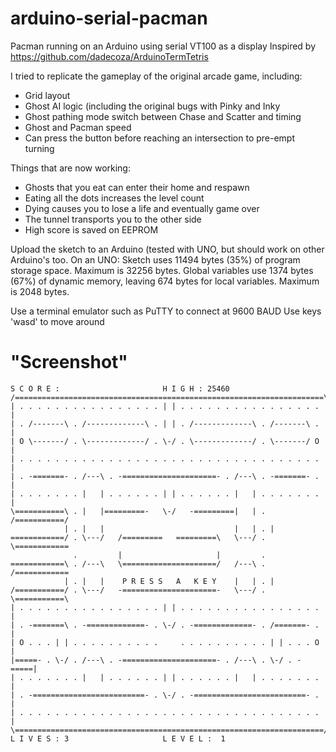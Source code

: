 # arduino-serial-pacman
Pacman running on an Arduino using serial VT100 as a display
Inspired by https://github.com/dadecoza/ArduinoTermTetris

I tried to replicate the gameplay of the original arcade game, including:
  - Grid layout
  - Ghost AI logic (including the original bugs with Pinky and Inky
  - Ghost pathing mode switch between Chase and Scatter and timing
  - Ghost and Pacman speed
  - Can press the button before reaching an intersection to pre-empt turning
  
Things that are now working:
- Ghosts that you eat can enter their home and respawn
- Eating all the dots increases the level count
- Dying causes you to lose a life and eventually game over
- The tunnel transports you to the other side
- High score is saved on EEPROM

Upload the sketch to an Arduino (tested with UNO, but should work on other Arduino's too.
On an UNO: Sketch uses 11494 bytes (35%) of program storage space. Maximum is 32256 bytes.
Global variables use 1374 bytes (67%) of dynamic memory, leaving 674 bytes for local variables. Maximum is 2048 bytes.

Use a terminal emulator such as PuTTY to connect at 9600 BAUD
Use keys 'wasd' to move around

# "Screenshot"

    S C O R E :                       H I G H : 25460
    /=====================================================================\
    | . . . . . . . . . . . . . . . . | | . . . . . . . . . . . . . . . . |
    | . /-------\ . /-------------\ . | | . /-------------\ . /-------\ . |
    | O \-------/ . \-------------/ . \-/ . \-------------/ . \-------/ O |
    | . . . . . . . . . . . . . . . . . . . . . . . . . . . . . . . . . . |
    | . -=======- . /---\ . -=====================- . /---\ . -=======- . |
    | . . . . . . . |   | . . . . . . | | . . . . . . |   | . . . . . . . |
    \===========\ . |   |=========-   \-/   -=========|   | . /===========/
                | . |   |                             |   | . |
    ============/ . \---/   /=========   =========\   \---/ . \============
                  .         |                     |         .
    ============\ . /---\   \=====================/   /---\ . /============
                | . |   |    P R E S S   A   K E Y    |   | . |
    /===========/ . \---/   -=====================-   \---/ . \===========\
    | . . . . . . . . . . . . . . . . | | . . . . . . . . . . . . . . . . |
    | . -=======\ . -=============- . \-/ . -=============- . /=======- . |
    | O . . . | | . . . . . . . . . .     . . . . . . . . . . | | . . . O |
    |=====- . \-/ . /---\ . -=====================- . /---\ . \-/ . -=====|
    | . . . . . . . |   | . . . . . . | | . . . . . . |   | . . . . . . . |
    | . -=========================- . \-/ . -=========================- . |
    | . . . . . . . . . . . . . . . . . . . . . . . . . . . . . . . . . . |
    \=====================================================================/
    L I V E S : 3                     L E V E L :  1






